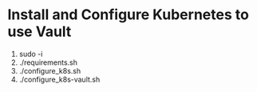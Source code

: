 # Install and Configure Kubernetes to use Vault
1. sudo -i
2. ./requirements.sh
3. ./configure_k8s.sh 
4. ./configure_k8s-vault.sh
